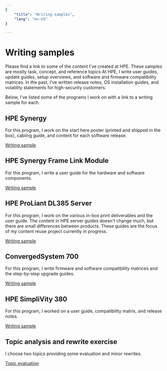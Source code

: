 ```yaml
---
{
    "title": "Writing samples",
    "lang": "en-US"
}

---
```


# Writing samples

Please find a link to some of the content I've created at HPE. These samples are mostly task, concept, and reference topics At HPE, I write user guides, update guides, setup overviews, and software and firmware compatibility matrices. In the past, I've written release notes, OS installation guides, and volatility statements for high-security customers.

Below, I've listed some of the programs I work on with a link to a writing sample for each.




## HPE Synergy

For this program, I work on the start here poster (printed and shipped in the box), cabling guide, and content for each software release. 

[Writing sample](synergy.html)



## HPE Synergy Frame Link Module

For this program, I write a user guide for the hardware and software components.

[Writing sample](framelinkmodule.html)



## HPE ProLiant DL385 Server

For this program, I work on the various in-box print deliverables and the user guide. The content in HPE server guides doesn't change much, but there are small differences between products. These guides are the focus of my content reuse project currently in progress.

[Writing sample](HPEProLiantServers.html)




## ConvergedSystem 700

For this program, I write firmware and software compatibility matrices and the step-by-step upgrade guides. 

[Writing sample](cs700.html)




## HPE SimpliVity 380

For this program, I worked on a user guide, compatibility matrix, and release notes.

[Writing sample](simplivity380.html)




## Topic analysis and rewrite exercise

I choose two topics providing some evaluation and minor rewrites. 

[Topic evaluation](topicevaluation.html)

